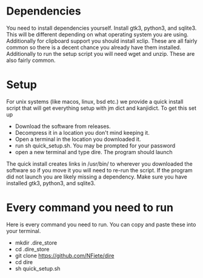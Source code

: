 # Dependencies

You need to install dependencies yourself. Install gtk3, python3, and sqlite3. This
will be different depending on what operating system you are using. Additionally
for clipboard support you should install xclip. These are
all fairly common so there is a decent chance you already have them installed.
Additionally to run the setup script you will need wget and unzip. These are
also fairly common.

# Setup

For unix systems (like macos, linux, bsd etc.) we provide a quick install script that will get everything
setup with jm dict and kanjidict. To get this set up

* Download the software from releases.
* Decompress it in a location you don't mind keeping it.
* Open a terminal in the location you downloaded it.
* run sh quick\_setup.sh. You may be prompted for your password
* open a new terminal and type dire. The program should launch

The quick install creates links in /usr/bin/ to wherever you downloaded the
software so if you move it you will need to re-run the script. If the program
did not launch you are likely missing a dependency. Make sure you have installed
gtk3, python3, and sqlite3.


# Every command you need to run

Here is every command you need to run. You can copy and paste these into your
terminal.

* mkdir .dire\_store
* cd .dire\_store
* git clone https://github.com/NFiete/dire
* cd dire
* sh quick\_setup.sh
